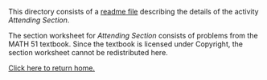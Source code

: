 This directory consists of a [readme file](https://github.com/sfushidahardy/SSEA-Linear-Algebra-Activities/blob/main/MetaSkills/AttendingSection/attending-section-readme.pdf) describing the details of the activity _Attending Section_.

The section worksheet for _Attending Section_ consists of problems from the MATH 51 textbook. Since the textbook is licensed under Copyright, the section worksheet cannot be redistributed here.

[Click here to return home.](https://github.com/sfushidahardy/SSEA-Linear-Algebra-Activities/blob/main/README.md#meta-skills-general-skills-and-other-activities)
